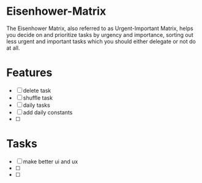 # Eisenhower-Matrix
The Eisenhower Matrix, also referred to as Urgent-Important Matrix, helps you decide on and prioritize tasks by urgency and importance, sorting out less urgent and important tasks which you should either delegate or not do at all.

# Features
- [ ] delete task
- [ ] shuffle task
- [ ] daily tasks
- [ ] add daily constants
- [ ] 

# Tasks
- [ ] make better ui and ux
- [ ] 
- [ ] 